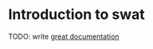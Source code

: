 # Introduction to swat

TODO: write [great documentation](http://jacobian.org/writing/great-documentation/what-to-write/)
